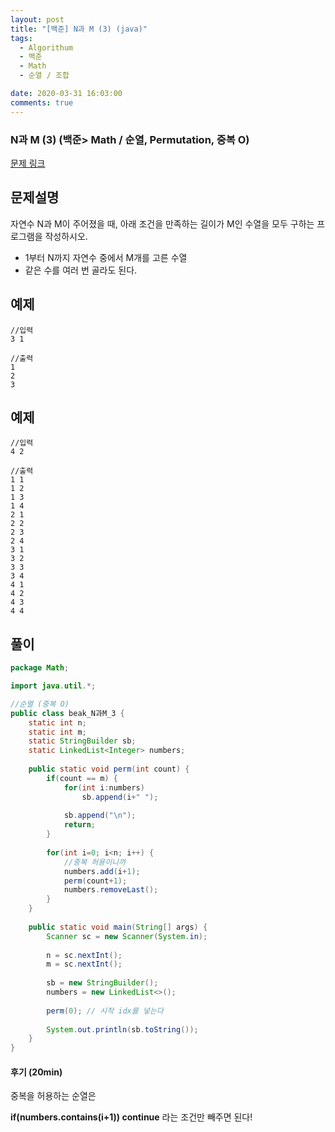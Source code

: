 ```yaml
---
layout: post
title: "[백준] N과 M (3) (java)"
tags:
  - Algorithum
  - 백준
  - Math
  - 순열 / 조합

date: 2020-03-31 16:03:00
comments: true
---
```




###   N과 M (3) (백준> Math / 순열, Permutation, 중복 O)

[문제 링크](https://www.acmicpc.net/problem/15651 )

## 문제설명

자연수 N과 M이 주어졌을 때, 아래 조건을 만족하는 길이가 M인 수열을 모두 구하는 프로그램을 작성하시오.

- 1부터 N까지 자연수 중에서 M개를 고른 수열
- 같은 수를 여러 번 골라도 된다.

## 예제

```
//입력
3 1

//출력
1
2
3
```

## 예제

```
//입력
4 2

//출력
1 1
1 2
1 3
1 4
2 1
2 2
2 3
2 4
3 1
3 2
3 3
3 4
4 1
4 2
4 3
4 4
```

## 풀이

```java
package Math;

import java.util.*;

//순열 (중복 O)
public class beak_N과M_3 {
	static int n;
	static int m;
	static StringBuilder sb;
	static LinkedList<Integer> numbers;
	
	public static void perm(int count) {
		if(count == m) {
			for(int i:numbers)
				sb.append(i+" ");
			
			sb.append("\n");
			return;
		}
		
		for(int i=0; i<n; i++) {
			//중복 허용이니까
			numbers.add(i+1);
			perm(count+1);
			numbers.removeLast();
		}
	}
	
	public static void main(String[] args) {
		Scanner sc = new Scanner(System.in);
		
		n = sc.nextInt();
		m = sc.nextInt();
		
		sb = new StringBuilder();
		numbers = new LinkedList<>();
		
		perm(0); // 시작 idx를 넣는다
		
		System.out.println(sb.toString());
	}
}
```

#### 후기 (20min)

중복을 허용하는 순열은 <br>

**if(numbers.contains(i+1)) continue** 라는 조건만 빼주면 된다!